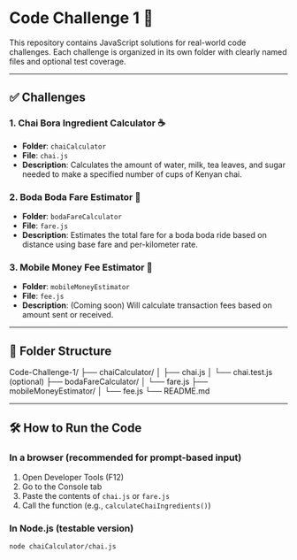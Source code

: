 # Code Challenge 1 🚀

This repository contains JavaScript solutions for real-world code challenges. Each challenge is organized in its own folder with clearly named files and optional test coverage.

---

## ✅ Challenges

### 1. Chai Bora Ingredient Calculator ☕

- **Folder**: `chaiCalculator`
- **File**: `chai.js`
- **Description**: Calculates the amount of water, milk, tea leaves, and sugar needed to make a specified number of cups of Kenyan chai.

### 2. Boda Boda Fare Estimator 🛵

- **Folder**: `bodaFareCalculator`
- **File**: `fare.js`
- **Description**: Estimates the total fare for a boda boda ride based on distance using base fare and per-kilometer rate.

### 3. Mobile Money Fee Estimator 📱

- **Folder**: `mobileMoneyEstimator`
- **File**: `fee.js`
- **Description**: (Coming soon) Will calculate transaction fees based on amount sent or received.

---

## 📂 Folder Structure

Code-Challenge-1/
├── chaiCalculator/
│ ├── chai.js
│ └── chai.test.js (optional)
├── bodaFareCalculator/
│ └── fare.js
├── mobileMoneyEstimator/
│ └── fee.js
└── README.md


---

## 🛠️ How to Run the Code

### In a browser (recommended for prompt-based input)

1. Open Developer Tools (F12)
2. Go to the Console tab
3. Paste the contents of `chai.js` or `fare.js`
4. Call the function (e.g., `calculateChaiIngredients()`)

### In Node.js (testable version)

```bash
node chaiCalculator/chai.js
